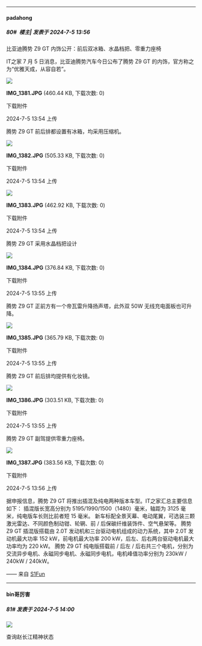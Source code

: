 ﻿
*****

####  padahong  
##### 80#         楼主| 发表于 2024-7-5 13:56

比亚迪腾势 Z9 GT 内饰公开：前后双冰箱、水晶档把、零重力座椅

IT之家 7 月 5 日消息，比亚迪腾势汽车今日公布了腾势 Z9 GT 的内饰，官方称之为“优雅天成，从容自若”。

<img src="https://img.saraba1st.com/forum/202407/05/135430ydatq8f3kd3kgq03.jpg" referrerpolicy="no-referrer">

<strong>IMG_1381.JPG</strong> (460.44 KB, 下载次数: 0)

下载附件

2024-7-5 13:54 上传

腾势 Z9 GT 前后排都设置有冰箱，均采用压缩机。

<img src="https://img.saraba1st.com/forum/202407/05/135452pw6aq86aooyq8n3m.jpg" referrerpolicy="no-referrer">

<strong>IMG_1382.JPG</strong> (505.33 KB, 下载次数: 0)

下载附件

2024-7-5 13:54 上传

<img src="https://img.saraba1st.com/forum/202407/05/135452u8yii19f1cyff6fz.jpg" referrerpolicy="no-referrer">

<strong>IMG_1383.JPG</strong> (462.92 KB, 下载次数: 0)

下载附件

2024-7-5 13:54 上传

腾势 Z9 GT 采用水晶档把设计

<img src="https://img.saraba1st.com/forum/202407/05/135511k5bke151m22t5ktt.jpg" referrerpolicy="no-referrer">

<strong>IMG_1384.JPG</strong> (376.84 KB, 下载次数: 0)

下载附件

2024-7-5 13:55 上传

腾势 Z9 GT 正前方有一个帝瓦雷升降扬声塔，此外双 50W 无线充电面板也可升降。

<img src="https://img.saraba1st.com/forum/202407/05/135529sftdrbjgzr5kiedp.jpg" referrerpolicy="no-referrer">

<strong>IMG_1385.JPG</strong> (365.79 KB, 下载次数: 0)

下载附件

2024-7-5 13:55 上传

腾势 Z9 GT 前后排均提供有化妆镜。

<img src="https://img.saraba1st.com/forum/202407/05/135545teeq0thw02wwlw05.jpg" referrerpolicy="no-referrer">

<strong>IMG_1386.JPG</strong> (303.51 KB, 下载次数: 0)

下载附件

2024-7-5 13:55 上传

腾势 Z9 GT 副驾提供零重力座椅。

<img src="https://img.saraba1st.com/forum/202407/05/135600u4ry444inccc1z9u.jpg" referrerpolicy="no-referrer">

<strong>IMG_1387.JPG</strong> (383.56 KB, 下载次数: 0)

下载附件

2024-7-5 13:56 上传

据申报信息，腾势 Z9 GT 将推出插混及纯电两种版本车型。IT之家汇总主要信息如下：
插混版长宽高分别为 5195/1990/1500（1480）毫米，轴距为 3125 毫米，纯电版车长则比前者短 15 毫米。
新车标配全景天幕、电动尾翼，可选装三颗激光雷达、不同颜色制动钳、轮辋、前 / 后保碳纤维装饰件、空气悬架等。
腾势 Z9 GT 插混版搭载由 2.0T 发动机和三台驱动电机组成的动力系统，其中 2.0T 发动机最大功率 152 kW，前电机最大功率 200 kW，后左、后右两台驱动电机最大功率均为 220 kW。
腾势 Z9 GT 纯电版搭载前 / 后左 / 后右共三个电机，分别为交流异步电机、永磁同步电机、永磁同步电机，电机峰值功率分别为 230kW / 240kW / 240kW。

—— 来自 [S1Fun](https://s1fun.koalcat.com)


*****

####  bin哥厉害  
##### 81#       发表于 2024-7-5 14:00

<img src="https://p.sda1.dev/18/ae31e81425bd34e103bdc045168f1136/CMP_20240705135905701.jpg" referrerpolicy="no-referrer">

查询赵长江精神状态

